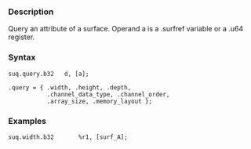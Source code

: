 ### Description

Query an attribute of a surface. Operand a is a .surfref variable or a .u64 register.

### Syntax

```
suq.query.b32   d, [a];

.query = { .width, .height, .depth,
           .channel_data_type, .channel_order,
           .array_size, .memory_layout };
```

### Examples

```
suq.width.b32       %r1, [surf_A];
```

